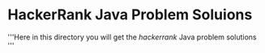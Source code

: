 # HackerRank Java Problem Soluions

'''Here in this directory you will get the *hackerrank* Java problem solutions  ''' 
